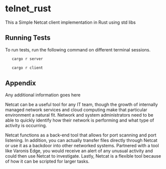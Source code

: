 # telnet_rust

This a Simple Netcat client implementation in Rust using std libs 


## Running Tests

To run tests, run the following command on different terminal sessions.

```bash
   cargo r server
```

```bash
   cargo r client
```


## Appendix

Any additional information goes here

Netcat can be a useful tool for any IT team, though the growth of internally managed network services and cloud computing make that particular environment a natural fit. Network and system administrators need to be able to quickly identify how their network is performing and what type of activity is occurring.

Netcat functions as a back-end tool that allows for port scanning and port listening. In addition, you can actually transfer files directly through Netcat or use it as a backdoor into other networked systems. Partnered with a tool like Varonis Edge, you would receive an alert of any unusual activity and could then use Netcat to investigate. Lastly, Netcat is a flexible tool because of how it can be scripted for larger tasks.
